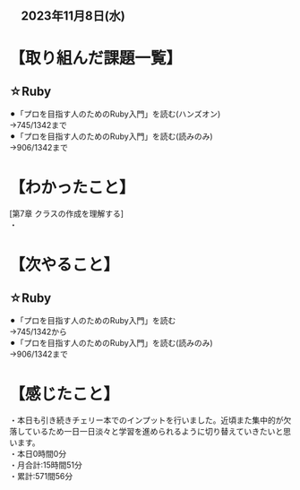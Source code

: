 ## 　2023年11月8日(水)
# 【取り組んだ課題一覧】
## ☆Ruby
⚫︎「プロを目指す人のためのRuby入門」を読む(ハンズオン)<br>
→745/1342まで<br>
⚫︎「プロを目指す人のためのRuby入門」を読む(読みのみ)<br>
→906/1342まで<br>
# 【わかったこと】
[第7章 クラスの作成を理解する]<br>
・<br>
# 【次やること】
## ☆Ruby
⚫︎「プロを目指す人のためのRuby入門」を読む<br>
→745/1342から<br>
⚫︎「プロを目指す人のためのRuby入門」を読む(読みのみ)<br>
→906/1342まで<br>
# 【感じたこと】
・本日も引き続きチェリー本でのインプットを行いました。近頃また集中的が欠落しているため一日一日淡々と学習を進められるように切り替えていきたいと思います。<br>
・本日0時間0分<br>
・月合計:15時間51分<br>
・累計:571間56分<br>
